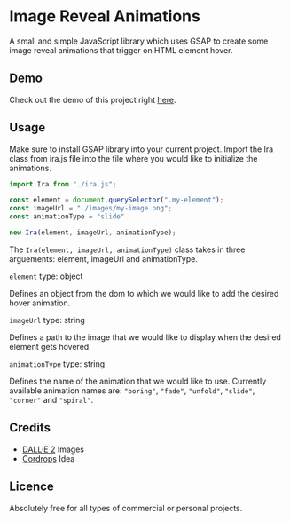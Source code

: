 # Image Reveal Animations
A small and simple JavaScript library which uses GSAP to create some image reveal animations that trigger on HTML element hover.

## Demo
Check out the demo of this project right [here](https://vanjazeli.github.io/image-reveal-animations/). 

## Usage
Make sure to install GSAP library into your current project.
Import the Ira class from ira.js file into the file where you would like to initialize the animations.

```JavaScript
import Ira from "./ira.js";

const element = document.querySelector(".my-element");
const imageUrl = "./images/my-image.png";
const animationType = "slide"

new Ira(element, imageUrl, animationType);
```

The `Ira(element, imageUrl, animationType)` class takes in three arguements: element, imageUrl and animationType.

`element` type: object

Defines an object from the dom to which we would like to add the desired hover animation.

`imageUrl` type: string

Defines a path to the image that we would like to display when the desired element gets hovered.

`animationType` type: string

Defines the name of the animation that we would like to use.
Currently available animation names are: `"boring"`, `"fade"`, `"unfold"`, `"slide"`, `"corner"` and `"spiral"`.

## Credits
 - [DALL·E 2](https://openai.com/dall-e-2/) Images
 - [Cordrops](https://github.com/codrops) Idea
 
## Licence
Absolutely free for all types of commercial or personal projects.
